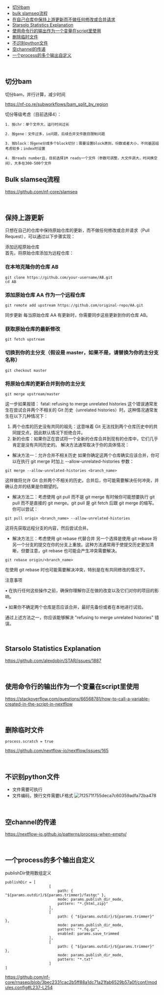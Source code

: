 
- [切分bam](#切分bam)
- [bulk slamseq流程](#bulk-slamseq流程)
- [在自己仓库中保持上游更新而不做任何修改或合并请求](#保持上游更新)
- [Starsolo Statistics Explanation](#starsolo-statistics-explanation)
- [使用命令行的输出作为一个变量在script里使用](#使用命令行的输出作为一个变量在script里使用)
- [删除临时文件](#删除临时文件)
- [不识别python文件](#不识别python文件)
- [空channel的传递](#空channel的传递)
- [一个process的多个输出自定义](#一个process的多个输出自定义)

<br>

## 切分bam
切分bam，并行计算，减少时间

 https://nf-co.re/subworkflows/bam_split_by_region
 
切分等级考虑（目前选择4）：

	1. 按chr：单个文件大，运行时间过长
 
	2. 按gene：文件过多，io问题，后续合并文件数目限制问题
 
	3. 按block：将gene分成多个block切分；需要设置block原则，份数或者大小，不同基因组考虑较多；index时设置
 
	4. 按reads number且，目前选择1M reads一个文件（参数可调整，大文件调大，时间换空间），大多在300-500个文件


## Bulk slamseq流程
https://github.com/nf-core/slamseq

</br>


## 保持上游更新
只想在自己的仓库中保持原始仓库的更新，而不做任何修改或合并请求（Pull Request），可以通过以下步骤实现：

添加远程原始仓库</br>
首先，将原始仓库添加为远程仓库：

### 在本地克隆你的仓库 AB
```
git clone https://github.com/your-username/AB.git
cd AB
```

### 添加原始仓库 AA 作为一个远程仓库
`git remote add upstream https://github.com/original-repo/AA.git`

同步更新
每当原始仓库 AA 有更新时，你需要同步这些更新到你的仓库 AB。

### 获取原始仓库的最新修改
`git fetch upstream`

### 切换到你的主分支（假设是 master，如果不是，请替换为你的主分支名称）
`git checkout master`

### 将原始仓库的更新合并到你的主分支
`git merge upstream/master`

这一步如果报错：
fatal: refusing to merge unrelated histories
这个错误通常发生在尝试合并两个不相关的 Git 历史（unrelated histories）时。这种情况通常发生在以下几种情况下：
1. 两个仓库的历史没有共同的祖先：这意味着 Git 无法找到两个仓库历史中的共同提交点，因此默认情况下拒绝合并。
2. 新的仓库：如果你正在尝试将一个全新的仓库合并到现有的仓库中，它们几乎肯定是没有共同历史的。
解决方法通常取决于你的具体情况：
- 解决方法一：允许合并不相关历史
如果你确定这两个仓库确实应该合并，你可以在执行 git merge 时加上 --allow-unrelated-histories 参数：

`git merge --allow-unrelated-histories <branch_name>`

这样做将允许 Git 合并两个不相关的历史。合并后，你可能需要解决任何冲突，并确认合并的结果是你期望的。

- 解决方法二：考虑使用 git pull 而不是 git merge
有时候你可能想要执行 git pull 而不是直接的 git merge。git pull 是 git fetch 后跟 git merge 的缩写。你可以尝试：

`git pull origin <branch_name> --allow-unrelated-histories`

这将先获取远程分支的内容，然后尝试合并。

- 解决方法三：考虑使用 git rebase 代替合并
另一个选择是使用 git rebase 将另一个分支的提交在你的分支上重放。这种方法通常用于使提交历史更加清晰，但要注意，git rebase 也可能会产生冲突需要解决。

`git rebase origin/<branch_name>`

在使用 git rebase 时也可能需要解决冲突，特别是在有共同修改的情况下。

注意事项

• 在执行任何这些操作之前，确保你理解你正在做的改变以及它们对你的项目的影响。

• 如果你不确定两个仓库是否应该合并，最好先备份或者在本地进行试验。

通过上述方法之一，你应该能够解决 "refusing to merge unrelated histories" 错误。






</br>

## Starsolo Statistics Explanation
https://github.com/alexdobin/STAR/issues/1887


</br>

## 使用命令行的输出作为一个变量在script里使用

https://stackoverflow.com/questions/66568781/how-to-call-a-variable-created-in-the-script-in-nextflow


</br>

## 删除临时文件
`process.scratch = true`

https://github.com/nextflow-io/nextflow/issues/165


</br>

## 不识别python文件
- 文件需要可执行
- 文件编码，换行文件需要LF格式
![7f2571f755deca7c60359adfa72ba478](https://github.com/user-attachments/assets/d5921500-a745-4dcf-94ea-b6019cbec6b4)

</br>

## 空channel的传递
https://nextflow-io.github.io/patterns/process-when-empty/

</br>

## 一个process的多个输出自定义
publishDir使用数组定义
```
publishDir = [
                    [
                        path: { "${params.outdir}/${params.trimmer}/fastqc" },
                        mode: params.publish_dir_mode,
                        pattern: "*.{html,zip}"
                    ],
                    [
                        path: { "${params.outdir}/${params.trimmer}" },
                        mode: params.publish_dir_mode,
                        pattern: "*.fq.gz",
                        enabled: params.save_trimmed
                    ],
                    [
                        path: { "${params.outdir}/${params.trimmer}" },
                        mode: params.publish_dir_mode,
                        pattern: "*.txt"
                    ]
]
```
https://github.com/nf-core/rnaseq/blob/3bec2331cac2b5ff88a1dc71a21fab6529b57a0f/conf/modules.config#L237-L254
